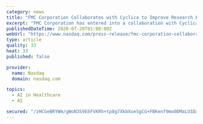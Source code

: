 ```yaml
---
category: news
title: "FMC Corporation Collaborates with Cyclica to Improve Research Efficiency Using Artificial Intelligence"
excerpt: "FMC Corporation has entered into a collaboration with Cyclica Inc, a leading biotechnology company specializing in artificial intelligence and computational biophysics, to accelerate and improve the efficiency of discovering new crop protection chemistry."
publishedDateTime: 2020-07-20T01:08:00Z
webUrl: "https://www.nasdaq.com/press-release/fmc-corporation-collaborates-with-cyclica-to-improve-research-efficiency-using"
type: article
quality: 33
heat: 33
published: false

provider:
  name: Nasdaq
  domain: nasdaq.com

topics:
  - AI in Healthcare
  - AI

secured: "/zHCGeBRYWm/gWoN3S9E6FVKRh+tp8g7XkbXueSgCG+FBKenf9mo0DMaLU1Dx+xr5o7hofw6KlxJ5FIRQ1Gsk9/NzbsZATHxhx+dWCUBUZYCeKDH0tvsPdMPMcHruF+1mcoC1HAlzW3g1Od+c58GQcGaMy/RXkvpjVbW8caxXod5GfSzjMU4gBsc4Qr3G5peT+pkXx4XwpBFzzjptjoOmBuBUv2Sty59MTUNEuYp0tfrUbqTdW+Iv0RpvXH0tLvn5SQzM/jclF/yLDCCXtGvS6At0/B3Z389WCw31dqhfwqXgQwRmRUccuGVuR5s6+P1itg0lQ226pEQ8CxMaQVKIg==;kvOyCdiuSlQGt76tXSxUEw=="
---
```


